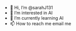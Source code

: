 - 👋 Hi, I’m @sarahJ131
- 👀 I’m interested in AI
- 🌱 I’m currently learning AI
- 📫 How to reach me email me

<!---
sarahJ131/sarahJ131 is a ✨ special ✨ repository because its `README.md` (this file) appears on your GitHub profile.
You can click the Preview link to take a look at your changes.
--->
